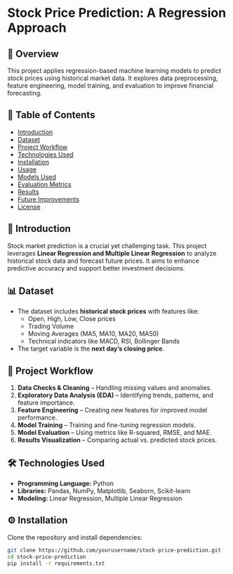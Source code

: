 # Stock Price Prediction: A Regression Approach

## 📌 Overview
This project applies regression-based machine learning models to predict stock prices using historical market data. It explores data preprocessing, feature engineering, model training, and evaluation to improve financial forecasting.

## 📂 Table of Contents
- [Introduction](#introduction)
- [Dataset](#dataset)
- [Project Workflow](#project-workflow)
- [Technologies Used](#technologies-used)
- [Installation](#installation)
- [Usage](#usage)
- [Models Used](#models-used)
- [Evaluation Metrics](#evaluation-metrics)
- [Results](#results)
- [Future Improvements](#future-improvements)
- [License](#license)

## 📖 Introduction
Stock market prediction is a crucial yet challenging task. This project leverages **Linear Regression and Multiple Linear Regression** to analyze historical stock data and forecast future prices. It aims to enhance predictive accuracy and support better investment decisions.

## 📊 Dataset
- The dataset includes **historical stock prices** with features like:
  - Open, High, Low, Close prices
  - Trading Volume
  - Moving Averages (MA5, MA10, MA20, MA50)
  - Technical indicators like MACD, RSI, Bollinger Bands
- The target variable is the **next day’s closing price**.

## 🔄 Project Workflow
1. **Data Checks & Cleaning** – Handling missing values and anomalies.
2. **Exploratory Data Analysis (EDA)** – Identifying trends, patterns, and feature importance.
3. **Feature Engineering** – Creating new features for improved model performance.
4. **Model Training** – Training and fine-tuning regression models.
5. **Model Evaluation** – Using metrics like R-squared, RMSE, and MAE.
6. **Results Visualization** – Comparing actual vs. predicted stock prices.

## 🛠 Technologies Used
- **Programming Language:** Python
- **Libraries:** Pandas, NumPy, Matplotlib, Seaborn, Scikit-learn
- **Modeling:** Linear Regression, Multiple Linear Regression

## ⚙️ Installation
Clone the repository and install dependencies:
```bash
git clone https://github.com/yourusername/stock-price-prediction.git
cd stock-price-prediction
pip install -r requirements.txt
